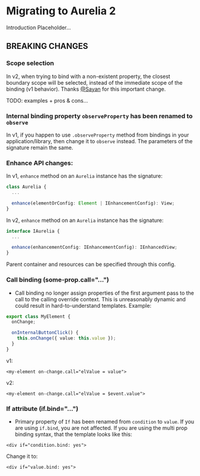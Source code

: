 # Migrating to Aurelia 2

Introduction Placeholder...

## BREAKING CHANGES

### Scope selection

In v2, when trying to bind with a non-existent property, the closest boundary scope will be selected, instead of the immediate scope of the binding \(v1 behavior\). Thanks [@Sayan](https://github.com/sayan751) for this important change.

TODO: examples + pros & cons...

### Internal binding property `observeProperty` has been renamed to `observe`

In v1, if you happen to use `.observeProperty` method from bindings in your application/library, then change it to `observe` instead. The parameters of the signature remain the same.

### Enhance API changes:

In v1, `enhance` method on an `Aurelia` instance has the signature:

```typescript
class Aurelia {
  ...

  enhance(elementOrConfig: Element | IEnhancementConfig): View;
}
```

In v2, `enhance` method on an `Aurelia` instance has the signature:

```typescript
interface IAurelia {
  ...

  enhance(enhancementConfig: IEnhancementConfig): IEnhancedView;
}
```

Parent container and resources can be specified through this config.

### Call binding \(some-prop.call="..."\)

* Call binding no longer assign properties of the first argument pass to the call to the calling override context. This is unreasonably dynamic and could result in hard-to-understand templates. Example:

```typescript
export class MyElement {
  onChange;

  onInternalButtonClick() {
    this.onChange({ value: this.value });
  }
}
```

v1:

```markup
<my-element on-change.call="elValue = value">
```

v2:

```markup
<my-element on-change.call="elValue = $event.value">
```

### If attribute \(if.bind="..."\)

* Primary property of `If` has been renamed from `condition` to `value`. If you are using `if.bind`, you are not affected. If you are using the multi prop binding syntax, that the template looks like this:

```markup
<div if="condition.bind: yes">
```

Change it to:

```markup
<div if="value.bind: yes">
```

